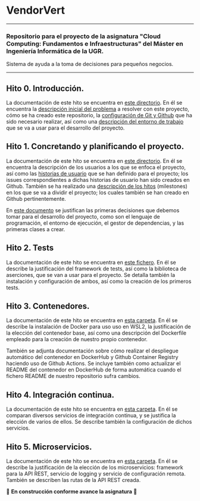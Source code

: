 # VendorVert
---

### Repositorio para el proyecto de la asignatura "Cloud Computing: Fundamentos e Infraestructuras" del Máster en Ingeniería Informática de la UGR.

Sistema de ayuda a la toma de decisiones para pequeños negocios.

***

## Hito 0. Introducción.

La documentación de este hito se encuentra en [este directorio](docs/hito0). En él se encuentra la [descripción inicial del problema](docs/hito0/0_descripcion_problema.md) a resolver con este proyecto, cómo se ha creado este repositorio, la [configuración de Git y Github](docs/hito0/0_creacion_repositorio.md) que ha sido necesario realizar, así como una [descripción del entorno de trabajo](docs/hito0/0_entorno_trabajo.md) que se va a usar para el desarrollo del proyecto.

## Hito 1. Concretando y planificando el proyecto.

La documentación de este hito se encuentra en [este directorio](docs/hito1). En él se encuentra la descripción de los usuarios a los que se enfoca el proyecto, así como las [historias de usuario](docs/hito1/1_historias_usuario.md) que se han definido para el proyecto; los issues correspondientes a dichas historias de usuario han sido creados en Github. También se ha realizado una [descripción de los hitos](docs/hito1/1_hitos_proyecto.md) (milestones) en los que se va a dividir el proyecto; los cuales también se han creado en Github pertinentemente. 

En [este documento](docs/hito1/1_primeras_decisiones.md) se justifican las primeras decisiones que debemos tomar para el desarrollo del proyecto, como son el lenguaje de programación, el entorno de ejecución, el gestor de dependencias, y las primeras clases a crear. 

## Hito 2. Tests

La documentación de este hito se encuentra en [este fichero](docs/hito2/2_framework_tests.md). En él se describe la justificación del framework de tests, así como la biblioteca de aserciones, que se van a usar para el proyecto. Se detalla también la instalación y configuración de ambos, así como la creación de los primeros tests.

## Hito 3. Contenedores.

La documentación de este hito se encuentra en [esta carpeta](docs/hito3). En él se describe la instalación de Docker para uso uso en WSL2, la justificación de la elección del contenedor base, así como una descripción del Dockerfile empleado para la creación de nuestro propio contenedor.

También se adjunta documentación sobre cómo realizar el despliegue automático del contenedor en DockerHub y Github Container Registry haciendo uso de Github Actions. Se incluye también como actualizar el README del contenedor en DockerHub de forma automática cuando el fichero README de nuestro repositorio sufra cambios.

## Hito 4. Integración continua.

La documentación de este hito se encuentra en [esta carpeta](docs/hito4). En él se comparan diversos servicios de integración continua, y se justifica la elección de varios de ellos. Se describe también la configuración de dichos servicios.

## Hito 5. Microservicios.

La documentación de este hito se encuentra en [esta carpeta](docs/hito5). En él se describe la justificación de la elección de los microservicios: framework para la API REST, servicio de logging y servicio de configuración remota. También se describen las rutas de la API REST creada.

:construction: **En construcción conforme avance la asignatura** :construction: